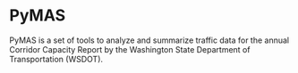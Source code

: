# PyMAS

PyMAS is a set of tools to analyze and summarize traffic data for the annual Corridor Capacity Report by the Washington State Department of Transportation (WSDOT).